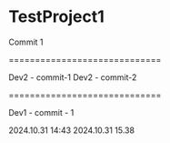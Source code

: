 # TestProject1

Commit 1

=============================

Dev2 - commit-1
Dev2 - commit-2

=============================

Dev1 - commit - 1

2024.10.31 14:43
2024.10.31 15.38